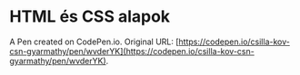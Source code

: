 # HTML és CSS alapok

A Pen created on CodePen.io. Original URL: [https://codepen.io/csilla-kov-csn-gyarmathy/pen/wvderYK](https://codepen.io/csilla-kov-csn-gyarmathy/pen/wvderYK).


